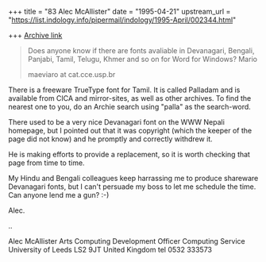 +++
title = "83 Alec McAllister"
date = "1995-04-21"
upstream_url = "https://list.indology.info/pipermail/indology/1995-April/002344.html"

+++
[Archive link](https://list.indology.info/pipermail/indology/1995-April/002344.html)


>Does anyone know if there are fonts avaliable in Devanagari, Bengali, 
>Panjabi, Tamil, Telugu, Khmer and so on for Word for Windows?
>Mario
>
>maeviaro at cat.cce.usp.br

There is a freeware TrueType font for Tamil. It is called Palladam 
and is available from CICA and mirror-sites, as well as other 
archives. To find the nearest one to you, do an Archie search using 
"palla" as the search-word.

There used to be a very nice Devanagari font on the WWW Nepali 
homepage, but I pointed out that it was copyright (which the keeper 
of the page did not know) and he promptly and correctly withdrew it.

He is making efforts to provide a replacement, so it is worth 
checking that page from time to time.

My Hindu and Bengali colleagues keep harrassing me to produce 
shareware Devanagari fonts, but I can't persuade my boss to let me 
schedule the time. Can anyone lend me a gun?  :-)

Alec.

..

Alec McAllister
Arts Computing Development Officer
Computing Service
University of Leeds
LS2 9JT
United Kingdom
tel 0532 333573





